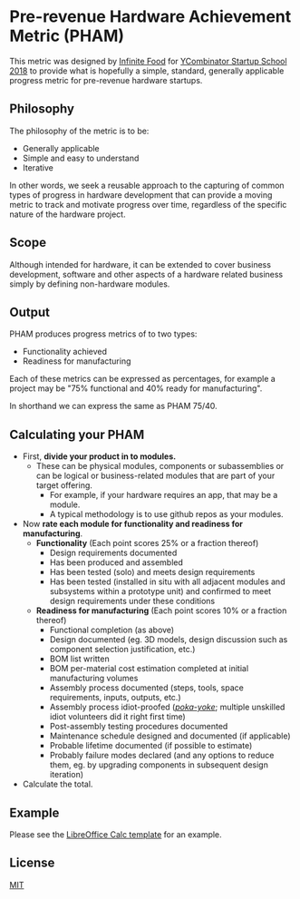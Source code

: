 # Pre-revenue Hardware Achievement Metric (PHAM)

This metric was designed by [Infinite Food](http://infinite-food.com/) for [YCombinator Startup School 2018](http://startupschool.org) to provide what is hopefully a simple, standard, generally applicable progress metric for pre-revenue hardware startups.

## Philosophy

The philosophy of the metric is to be:
 * Generally applicable
 * Simple and easy to understand
 * Iterative

In other words, we seek a reusable approach to the capturing of common types of progress in hardware development that can provide a moving metric to track and motivate progress over time, regardless of the specific nature of the hardware project.

## Scope

Although intended for hardware, it can be extended to cover business development, software and other aspects of a hardware related business simply by defining non-hardware modules.

## Output

PHAM produces progress metrics of to two types:
 * Functionality achieved
 * Readiness for manufacturing

Each of these metrics can be expressed as percentages, for example a project may be "75% functional and 40% ready for manufacturing".

In shorthand we can express the same as PHAM 75/40.

## Calculating your PHAM

 * First, __divide your product in to modules.__ 
   * These can be physical modules, components or subassemblies or can be logical or business-related modules that are part of your target offering.
     * For example, if your hardware requires an app, that may be a module.
     * A typical methodology is to use github repos as your modules.
 * Now __rate each module for functionality and readiness for manufacturing__. 
   * __Functionality__ (Each point scores 25% or a fraction thereof)
     * Design requirements documented
     * Has been produced and assembled
     * Has been tested (solo) and meets design requirements
     * Has been tested (installed in situ with all adjacent modules and subsystems within a prototype unit) and confirmed to meet design requirements under these conditions
   * __Readiness for manufacturing__ (Each point scores 10% or a fraction thereof)
     * Functional completion (as above)
     * Design documented (eg. 3D models, design discussion such as component selection justification, etc.)
     * BOM list written
     * BOM per-material cost estimation completed at initial manufacturing volumes
     * Assembly process documented (steps, tools, space requirements, inputs, outputs, etc.)
     * Assembly process idiot-proofed (*[poka-yoke](https://en.wikipedia.org/wiki/Poka-yoke)*; multiple unskilled idiot volunteers did it right first time)
     * Post-assembly testing procedures documented
     * Maintenance schedule designed and documented (if applicable)
     * Probable lifetime documented (if possible to estimate)
     * Probably failure modes declared (and any options to reduce them, eg. by upgrading components in subsequent design iteration)
 * Calculate the total.

## Example

Please see the [LibreOffice Calc template](pham-template) for an example.

## License

[MIT](LICENSE)
